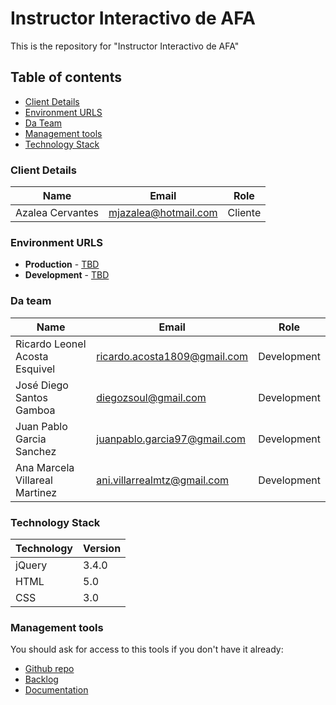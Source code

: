 # Instructor Interactivo de AFA

This is the repository for "Instructor Interactivo de AFA" 

## Table of contents

* [Client Details](#client-details)
* [Environment URLS](#environment-urls)
* [Da Team](#team)
* [Management tools](#management-tools)
* [Technology Stack](#technology-stack)


### Client Details

| Name               | Email             | Role |
| ------------------ | ----------------- | ---- |
| Azalea Cervantes | mjazalea@hotmail.com | Cliente  |


### Environment URLS

* **Production** - [TBD](TBD)
* **Development** - [TBD](TBD)

### Da team

| Name           | Email             | Role        |
| -------------- | ----------------- | ----------- |
| Ricardo Leonel Acosta Esquivel | ricardo.acosta1809@gmail.com | Development |
| José Diego Santos Gamboa | diegozsoul@gmail.com | Development |
| Juan Pablo Garcia Sanchez | juanpablo.garcia97@gmail.com | Development |
| Ana Marcela Villareal Martinez | ani.villarrealmtz@gmail.com | Development |  

### Technology Stack

| Technology  | Version  |
| ----------- | ---------| 
| jQuery | 3.4.0|
| HTML | 5.0 |
| CSS | 3.0 |

### Management tools

You should ask for access to this tools if you don't have it already:

* [Github repo](https://github.com/ProyectoIntegrador2018/wild-cats)
* [Backlog](https://github.com/ProyectoIntegrador2018/wild-cats/projects/1)
* [Documentation](https://drive.google.com/open?id=1efWNw5v2Q586saZb3BV2gfdArKTj1zsf)